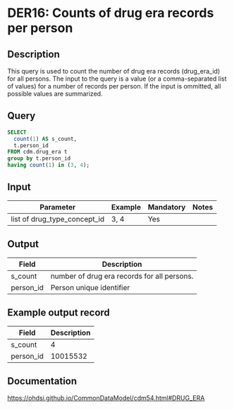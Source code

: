 <!---
Group:drug era
Name:DER16 Counts of drug era records per person
Author: Alberto Labarga
CDM Version: 5.4
-->

# DER16: Counts of drug era records per person

## Description
This query is used to count the number of drug era records (drug_era_id) for all persons. The input to the query is a value (or a comma-separated list of values) for a number of records per person. If the input is ommitted, all possible values are summarized.

## Query
```sql
SELECT
  count(1) AS s_count,
  t.person_id
FROM cdm.drug_era t
group by t.person_id
having count(1) in (3, 4);
```

## Input

|  Parameter |  Example |  Mandatory |  Notes |
| --- | --- | --- | --- |
| list of drug_type_concept_id | 3, 4 | Yes |   |

## Output

|  Field |  Description |
| --- | --- |
| s_count | number of drug era records for all persons. |
| person_id | Person unique identifier |

## Example output record

|  Field |  Description |
| --- | --- |
| s_count |  4 |
| person_id | 10015532 |

## Documentation
https://ohdsi.github.io/CommonDataModel/cdm54.html#DRUG_ERA
